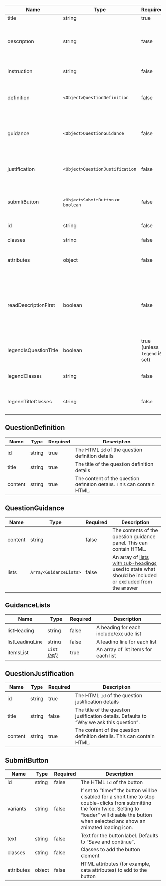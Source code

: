 | Name                  | Type                                | Required                      | Description                                                                                                                                                                                                              |
| --------------------- | ----------------------------------- | ----------------------------- | ------------------------------------------------------------------------------------------------------------------------------------------------------------------------------------------------------------------------ |
| title                 | string                              | true                          | The question heading                                                                                                                                                                                                     |
| description           | string                              | false                         | The question description to be used to provide added context to the question. This can contain HTML.                                                                                                                     |
| instruction           | string                              | false                         | An interviewer instruction. This can contain HTML.                                                                                                                                                                       |
| definition            | `<Object>QuestionDefinition`        | false                         | Settings for the [question definition](#questiondefinition) to be used to define a word or acronym that is in the question                                                                                               |
| guidance              | `<Object>QuestionGuidance`          | false                         | Settings for the [question guidance](#questionguidance) to be used to state what should be included or excluded from the answer                                                                                          |
| justification         | `<Object>QuestionJustification`     | false                         | Settings for the [question justification](#questionjustification) to be used to explain why a question is being asked                                                                                                    |
| submitButton          | `<Object>SubmitButton` or `boolean` | false                         | Settings for the [submit button](#submitbutton). If a value of `true` is provided, default attributes will be used.                                                                                                      |
| id                    | string                              | false                         | The HTML `id` for the component                                                                                                                                                                                          |
| classes               | string                              | false                         | Classes to add the component                                                                                                                                                                                             |
| attributes            | object                              | false                         | HTML attributes (for example, data attributes) to add to the component                                                                                                                                                   |
| readDescriptionFirst  | boolean                             | false                         | Set to “true” to make screen readers read out question description first. Used in the [relationships pattern](/patterns/relationships) where the description instructs the user to complete the sentence in the heading. |
| legendIsQuestionTitle | boolean                             | true (unless `legend` is set) | Creates an `h1` inside the `legend`. Use when there is only a single fieldset on the page                                                                                                                                |
| legendClasses         | string                              | false                         | Classes to apply to the HTML `legend` element when using `legendIsQuestionTitle`                                                                                                                                         |
| legendTitleClasses    | string                              | false                         | Classes to apply to the `h1` heading element when using `legendIsQuestionTitle`                                                                                                                                          |

## QuestionDefinition

| Name    | Type   | Required | Description                                                            |
| ------- | ------ | -------- | ---------------------------------------------------------------------- |
| id      | string | true     | The HTML `id` of the question definition details                       |
| title   | string | true     | The title of the question definition details                           |
| content | string | true     | The content of the question definition details. This can contain HTML. |

## QuestionGuidance

| Name    | Type                   | Required | Description                                                                                                             |
| ------- | ---------------------- | -------- | ----------------------------------------------------------------------------------------------------------------------- |
| content | string                 | false    | The contents of the question guidance panel. This can contain HTML.                                                     |
| lists   | `Array<GuidanceLists>` | false    | An array of [lists with sub-headings](#guidancelists) used to state what should be included or excluded from the answer |

## GuidanceLists

| Name            | Type                                | Required | Description                             |
| --------------- | ----------------------------------- | -------- | --------------------------------------- |
| listHeading     | string                              | false    | A heading for each include/exclude list |
| listLeadingLine | string                              | false    | A leading line for each list            |
| itemsList       | `List` [_(ref)_](/components/lists) | true     | An array of list items for each list    |

## QuestionJustification

| Name    | Type   | Required | Description                                                                              |
| ------- | ------ | -------- | ---------------------------------------------------------------------------------------- |
| id      | string | true     | The HTML `id` of the question justification details                                      |
| title   | string | false    | The title of the question justification details. Defaults to “Why we ask this question”. |
| content | string | true     | The content of the question definition details. This can contain HTML.                   |

## SubmitButton

| Name       | Type   | Required | Description                                                                                                                                                                                                       |
| ---------- | ------ | -------- | ----------------------------------------------------------------------------------------------------------------------------------------------------------------------------------------------------------------- |
| id         | string | false    | The HTML `id` of the button                                                                                                                                                                                       |
| variants   | string | false    | If set to “timer” the button will be disabled for a short time to stop double-clicks from submitting the form twice. Setting to “loader” will disable the button when selected and show an animated loading icon. |
| text       | string | false    | Text for the button label. Defaults to “Save and continue”.                                                                                                                                                       |
| classes    | string | false    | Classes to add the button element                                                                                                                                                                                 |
| attributes | object | false    | HTML attributes (for example, data attributes) to add to the button                                                                                                                                               |
